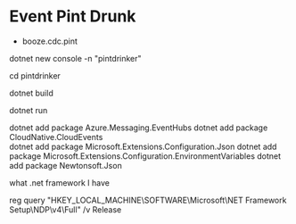 # Event Pint Drunk

* booze.cdc.pint

dotnet new console -n "pintdrinker" 

cd pintdrinker

dotnet build

dotnet run

dotnet add package Azure.Messaging.EventHubs
dotnet add package CloudNative.CloudEvents   
dotnet add package Microsoft.Extensions.Configuration.Json
dotnet add package Microsoft.Extensions.Configuration.EnvironmentVariables
dotnet add package Newtonsoft.Json

what .net framework I have

reg query "HKEY_LOCAL_MACHINE\SOFTWARE\Microsoft\NET Framework Setup\NDP\v4\Full" /v Release
